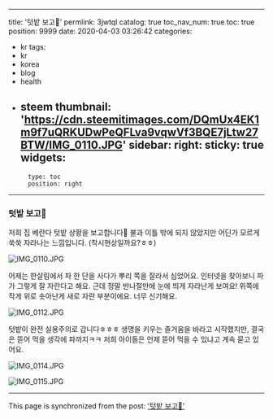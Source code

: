 
---
title: '텃밭 보고🌱'
permlink: 3jwtql
catalog: true
toc_nav_num: true
toc: true
position: 9999
date: 2020-04-03 03:26:42
categories:
- kr
tags:
- kr
- korea
- blog
- health
- steem
thumbnail: 'https://cdn.steemitimages.com/DQmUx4EK1m9f7uQRKUDwPeQFLva9vqwVf3BQE7jLtw27BTW/IMG_0110.JPG'
sidebar:
    right:
        sticky: true
widgets:
    -
        type: toc
        position: right
---


### 텃밭 보고🌱
</b>
</b>
저희 집 베란다 텃밭 상황을 보고합니다🤣
불과 이틀 밖에 되지 않았지만 어딘가 모르게 쑥쑥 자라나는 느낌입니다. (착시현상일까요?ㅎㅎ)

![IMG_0110.JPG](https://cdn.steemitimages.com/DQmUx4EK1m9f7uQRKUDwPeQFLva9vqwVf3BQE7jLtw27BTW/IMG_0110.JPG)

어제는 한살림에서 파 한 단을 사다가 뿌리 쪽을 잘라서 심었어요. 인터넷을 찾아보니 파가 그렇게 잘 자란다고 해요.
</b>
근데 정말 반나절만에 눈에 띄게 자라난게 보여요! 위쪽에 작게 위로 솟아난게 새로 자란 부분이에요. 너무 신기해요.

![IMG_0112.JPG](https://cdn.steemitimages.com/DQmV8giwsVxdCAbk3sRGqVcsz3CXMfsZpxd7PdzLwXoLjux/IMG_0112.JPG)

텃밭이 완전 실용주의로 갑니다ㅎㅎㅎ 생명을 키우는 즐거움을 바라고 시작했지만, 결국은 뜯어 먹을 생각에 파까지ㅋㅋ
저희 아이들은 언제 뜯어 먹을 수 있냐고 계속 묻고 있어요.

![IMG_0114.JPG](https://cdn.steemitimages.com/DQmQNBHrocHHqdKq9b2VtncX7BvuRAMrDNBYzpmRyHM5y5W/IMG_0114.JPG)

![IMG_0115.JPG](https://cdn.steemitimages.com/DQmV8kfs5Mv4gQ6JyvRKi2M52dqktXLFeP6hQNiwxJLBunx/IMG_0115.JPG)

- - -

This page is synchronized from the post: ['텃밭 보고🌱'](https://steemit.com/@loveecho/3jwtql)
